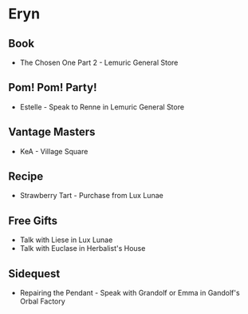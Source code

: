 # Eryn
## Book
- The Chosen One Part 2 - Lemuric General Store
## Pom! Pom! Party!
- Estelle - Speak to Renne in Lemuric General Store
## Vantage Masters
- KeA - Village Square
## Recipe
- Strawberry Tart - Purchase from Lux Lunae
## Free Gifts
- Talk with Liese in Lux Lunae
- Talk with Euclase in Herbalist's House
## Sidequest
- Repairing the Pendant - Speak with Grandolf or Emma in Gandolf's Orbal Factory
